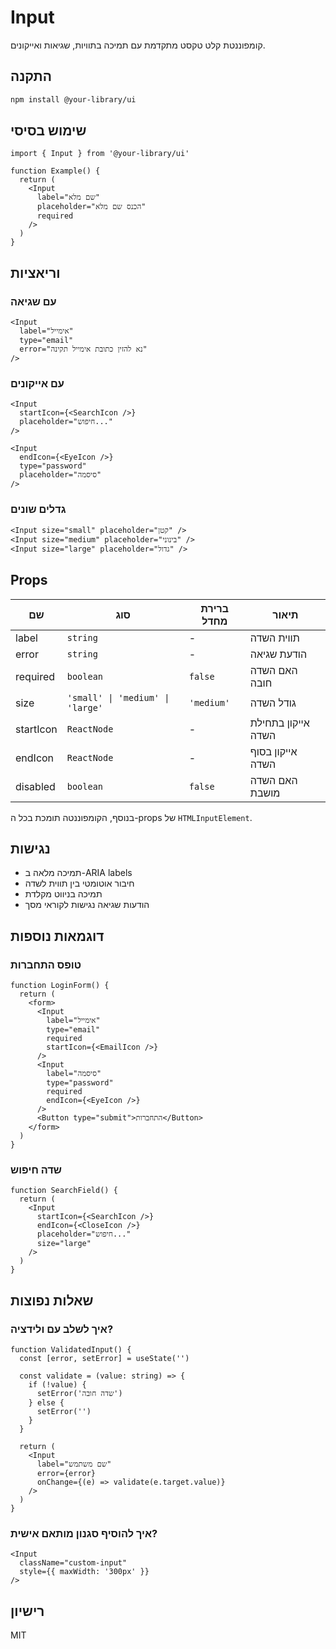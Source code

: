 # Input

קומפוננטת קלט טקסט מתקדמת עם תמיכה בתוויות, שגיאות ואייקונים.

## התקנה
```bash
npm install @your-library/ui
```

## שימוש בסיסי
```tsx
import { Input } from '@your-library/ui'

function Example() {
  return (
    <Input
      label="שם מלא"
      placeholder="הכנס שם מלא"
      required
    />
  )
}
```

## וריאציות

### עם שגיאה
```tsx
<Input
  label="אימייל"
  type="email"
  error="נא להזין כתובת אימייל תקינה"
/>
```

### עם אייקונים
```tsx
<Input
  startIcon={<SearchIcon />}
  placeholder="חיפוש..."
/>

<Input
  endIcon={<EyeIcon />}
  type="password"
  placeholder="סיסמה"
/>
```

### גדלים שונים
```tsx
<Input size="small" placeholder="קטן" />
<Input size="medium" placeholder="בינוני" />
<Input size="large" placeholder="גדול" />
```

## Props

| שם | סוג | ברירת מחדל | תיאור |
|---|---|---|---|
| label | `string` | - | תווית השדה |
| error | `string` | - | הודעת שגיאה |
| required | `boolean` | `false` | האם השדה חובה |
| size | `'small' \| 'medium' \| 'large'` | `'medium'` | גודל השדה |
| startIcon | `ReactNode` | - | אייקון בתחילת השדה |
| endIcon | `ReactNode` | - | אייקון בסוף השדה |
| disabled | `boolean` | `false` | האם השדה מושבת |

בנוסף, הקומפוננטה תומכת בכל ה-props של `HTMLInputElement`.

## נגישות
- תמיכה מלאה ב-ARIA labels
- חיבור אוטומטי בין תווית לשדה
- תמיכה בניווט מקלדת
- הודעות שגיאה נגישות לקוראי מסך

## דוגמאות נוספות

### טופס התחברות
```tsx
function LoginForm() {
  return (
    <form>
      <Input
        label="אימייל"
        type="email"
        required
        startIcon={<EmailIcon />}
      />
      <Input
        label="סיסמה"
        type="password"
        required
        endIcon={<EyeIcon />}
      />
      <Button type="submit">התחברות</Button>
    </form>
  )
}
```

### שדה חיפוש
```tsx
function SearchField() {
  return (
    <Input
      startIcon={<SearchIcon />}
      endIcon={<CloseIcon />}
      placeholder="חיפוש..."
      size="large"
    />
  )
}
```

## שאלות נפוצות

### איך לשלב עם ולידציה?
```tsx
function ValidatedInput() {
  const [error, setError] = useState('')

  const validate = (value: string) => {
    if (!value) {
      setError('שדה חובה')
    } else {
      setError('')
    }
  }

  return (
    <Input
      label="שם משתמש"
      error={error}
      onChange={(e) => validate(e.target.value)}
    />
  )
}
```

### איך להוסיף סגנון מותאם אישית?
```tsx
<Input
  className="custom-input"
  style={{ maxWidth: '300px' }}
/>
```

## רישיון
MIT 